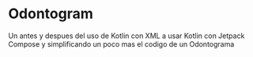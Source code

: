 # Odontogram
Un antes y despues del uso de Kotlin con XML a usar Kotlin con Jetpack Compose y simplificando un poco mas el codigo de un Odontograma
